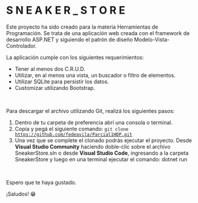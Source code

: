 <h1><b>S N E A K E R _ S T O R E</b></h1>

Este proyecto ha sido creado para la materia Herramientas de Programación.
Se trata de una aplicación web creada con el framework de desarrollo ASP.NET y siguiendo el patrón de diseño Modelo-Vista-Controlador.

La aplicación cumple con los siguientes requerimientos:
- Tener al menos dos C.R.U.D.
- Utilizar, en al menos una vista, un buscador o filtro de elementos.
- Utilizar SQLite para persistir los datos.
- Customizar utilizando Bootstrap.

<br>

Para descargar el archivo utilizando Git, realizá los siguientes pasos:
1) Dentro de tu carpeta de preferencia abrí una consola o terminal.
2) Copia y pegá el siguiente comando: <code>git clone https://github.com/fedeavila/Parcial1HDP.git</code>
3) Una vez que se complete el clonado podrás ejecutar el proyecto. Desde <b>Visual Studio Community</b> haciendo doble-clic sobre el archivo SneakerStore.sln o desde <b>Visual Studio Code</b>, ingresando a la carpeta SneakerStore y luego en una terminal ejecutar el comando: dotnet run

<br>

Espero que te haya gustado. 

¡Saludos! 😁

